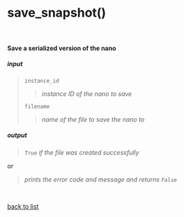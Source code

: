 # **save_snapshot()**
<br/>

#### Save a serialized version of the nano
##### input
>`instance_id`    
>>*instance ID of the nano to save*  
>
>`filename`  
>>*name of the file to save the nano to*

##### output
>*`True` if the file was created successfully*

or
>*prints the error code and message and returns `False`*

<br/>

[back to list](./Index.md)
